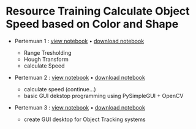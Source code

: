 # Resource Training Calculate Object Speed based on Color and Shape

- Pertemuan 1 : [view notebook](https://github.com/Muhammad-Yunus/Materi-Training/blob/main/D.%20Measure%20Speed%20-%20OpenCV/Pertemuan_1/Pertemuan%201.ipynb) • [download notebook](https://github.com/Muhammad-Yunus/Materi-Training/raw/main/D.%20Measure%20Speed%20-%20OpenCV/Pertemuan_1/Pertemuan_1.zip)
    - Range Tresholding
    - Hough Transform
    - calculate Speed
    
    
- Pertemuan 2 : [view notebook](https://github.com/Muhammad-Yunus/Materi-Training/blob/main/D.%20Measure%20Speed%20-%20OpenCV/Pertemuan_2/Pertemuan%202.ipynb) • [download notebook](https://github.com/Muhammad-Yunus/Materi-Training/raw/main/D.%20Measure%20Speed%20-%20OpenCV/Pertemuan_2/Pertemuan_2.zip)
    - calculate speed (continue...)
    - basic GUI dekstop programming using PySimpleGUI + OpenCV
    
    
- Pertemuan 3 : [view notebook](https://github.com/Muhammad-Yunus/Materi-Training/blob/main/D.%20Measure%20Speed%20-%20OpenCV/Pertemuan_3/Pertemuan%203.ipynb) • [download notebook](https://github.com/Muhammad-Yunus/Materi-Training/raw/main/D.%20Measure%20Speed%20-%20OpenCV/Pertemuan_3/Pertemuan_3.zip)
    - create GUI desktop for Object Tracking systems
